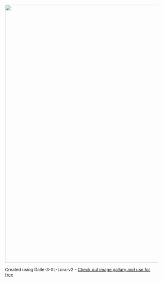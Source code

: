 <a href="https://github.com/6rz6/AI-Directory-2024/wiki/Home"><img src="https://github.com/6rz6/AI-Directory-2024/assets/102882394/a37785a9-59ff-45a2-bec6-caeb3175e10b" width="1080" height="850"></a>

Created using Dalle-3-XL-Lora-v2 - [Check out image gallary and use for free](https://github.com/6rz6/AI-Directory-2024/wiki/Generative-AI-Directory-2024-%F0%9F%A4%96-rzAI#dall-e-3-xl-lora-v2-)

